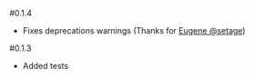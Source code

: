 #0.1.4

- Fixes deprecations warnings (Thanks for [Eugene @setage](http://github.com/setage))


#0.1.3

- Added tests
